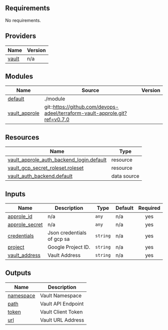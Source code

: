 ## Requirements

No requirements.

## Providers

| Name | Version |
|------|---------|
| <a name="provider_vault"></a> [vault](#provider\_vault) | n/a |

## Modules

| Name | Source | Version |
|------|--------|---------|
| <a name="module_default"></a> [default](#module\_default) | ./module |  |
| <a name="module_vault_approle"></a> [vault\_approle](#module\_vault\_approle) | git::https://github.com/devops-adeel/terraform-vault-approle.git?ref=v0.7.0 |  |

## Resources

| Name | Type |
|------|------|
| [vault_approle_auth_backend_login.default](https://registry.terraform.io/providers/hashicorp/vault/latest/docs/resources/approle_auth_backend_login) | resource |
| [vault_gcp_secret_roleset.roleset](https://registry.terraform.io/providers/hashicorp/vault/latest/docs/resources/gcp_secret_roleset) | resource |
| [vault_auth_backend.default](https://registry.terraform.io/providers/hashicorp/vault/latest/docs/data-sources/auth_backend) | data source |

## Inputs

| Name | Description | Type | Default | Required |
|------|-------------|------|---------|:--------:|
| <a name="input_approle_id"></a> [approle\_id](#input\_approle\_id) | n/a | `any` | n/a | yes |
| <a name="input_approle_secret"></a> [approle\_secret](#input\_approle\_secret) | n/a | `any` | n/a | yes |
| <a name="input_credentials"></a> [credentials](#input\_credentials) | Json credentials of gcp sa | `string` | n/a | yes |
| <a name="input_project"></a> [project](#input\_project) | Google Project ID. | `string` | n/a | yes |
| <a name="input_vault_address"></a> [vault\_address](#input\_vault\_address) | Vault Address | `string` | n/a | yes |

## Outputs

| Name | Description |
|------|-------------|
| <a name="output_namespace"></a> [namespace](#output\_namespace) | Vault Namespace |
| <a name="output_path"></a> [path](#output\_path) | Vault API Endpoint |
| <a name="output_token"></a> [token](#output\_token) | Vault Client Token |
| <a name="output_url"></a> [url](#output\_url) | Vault URL Address |
